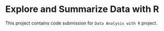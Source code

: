 # Explore and Summarize Data with R

This project contains code submission for `Data Analysis with R` project.

